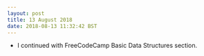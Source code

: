 ```yaml
---
layout: post
title: 13 August 2018 
date: 2018-08-13 11:32:42 BST
---
```

+ I continued with FreeCodeCamp Basic Data Structures section.

